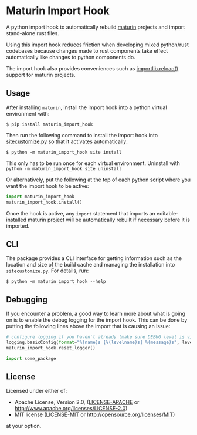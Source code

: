 # Maturin Import Hook

A python import hook to automatically rebuild [maturin](https://www.maturin.rs/) projects and import stand-alone rust files.

Using this import hook reduces friction when developing mixed python/rust codebases because changes made to rust
components take effect automatically like changes to python components do.

The import hook also provides conveniences such as [importlib.reload()](https://docs.python.org/3/library/importlib.html#importlib.reload) support for maturin projects.

## Usage
After installing `maturin`, install the import hook into a python virtual environment with:
```shell
$ pip install maturin_import_hook
```

Then run the following command to install the import hook into [sitecustomize.py](https://docs.python.org/3/library/site.html#module-sitecustomize)
so that it activates automatically:
```shell
$ python -m maturin_import_hook site install
```
This only has to be run once for each virtual environment. Uninstall with `python -m maturin_import_hook site uninstall`

Or alternatively, put the following at the top of each python script where you want the import hook to be active:
```python
import maturin_import_hook
maturin_import_hook.install()
```

Once the hook is active, any `import` statement that imports an editable-installed maturin project will be
automatically rebuilt if necessary before it is imported.

## CLI
The package provides a CLI interface for getting information such as the location and size of the build cache and
managing the installation into `sitecustomize.py`. For details, run:
```shell
$ python -m maturin_import_hook --help
```


## Debugging
If you encounter a problem, a good way to learn more about what is going on is to enable the debug logging for the
import hook. This can be done by putting the following lines above the import that is causing an issue:
```python
# configure logging if you haven't already (make sure DEBUG level is visible)
logging.basicConfig(format="%(name)s [%(levelname)s] %(message)s", level=logging.DEBUG)
maturin_import_hook.reset_logger()

import some_package
```

## License

Licensed under either of:

 * Apache License, Version 2.0, ([LICENSE-APACHE](https://github.com/PyO3/maturin-import-hook/blob/main/license-apache) or http://www.apache.org/licenses/LICENSE-2.0)
 * MIT license ([LICENSE-MIT](https://github.com/PyO3/maturin-import-hook/blob/main/license-mit) or http://opensource.org/licenses/MIT)

at your option.
